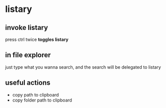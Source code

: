 # listary
## invoke listary
press ctrl twice **toggles listary**

## in file explorer
just type what you wanna search, and the search will be delegated to listary

## useful actions
- copy path to clipboard
- copy folder path to clipboard
